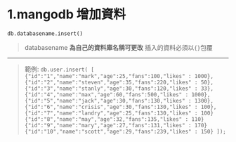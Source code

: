 # 1.mangodb 增加資料
`db.databasename.insert()`
> databasename **為自己的資料庫名稱可更改**
>插入的資料必須以`{}`包覆
***
>範例:
`db.user.insert(
[
{"id":"1","name":"mark","age":25,"fans":100,"likes" : 1000},
{"id":"2","name":"steven","age":35,"fans":220,"likes" : 50},
{"id":"3","name":"stanly","age":30,"fans":120,"likes" : 33},
{"id":"4","name":"max","age":60,"fans":500,"likes" : 1000},
{"id":"5","name":"jack","age":30,"fans":130,"likes" : 1300},
{"id":"6","name":"crisis","age":30,"fans":130,"likes" : 100},
{"id":"7","name":"landry","age":25,"fans":130,"likes" : 100}
{"id":"8","name":"may","age":32,"fans":135,"likes" : 110}
{"id":"9","name":"mary","age":27,"fans":131,"likes" : 170}
{"id":"10","name":"scott","age":29,"fans":239,"likes" : 150}
]);`

